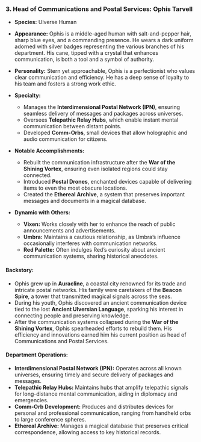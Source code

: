 ### **3. Head of Communications and Postal Services: Ophis Tarvell**

- **Species:** Ulverse Human
- **Appearance:** Ophis is a middle-aged human with salt-and-pepper hair, sharp blue eyes, and a commanding presence. He wears a dark uniform adorned with silver badges representing the various branches of his department. His cane, tipped with a crystal that enhances communication, is both a tool and a symbol of authority.
- **Personality:** Stern yet approachable, Ophis is a perfectionist who values clear communication and efficiency. He has a deep sense of loyalty to his team and fosters a strong work ethic.
- **Specialty:**

  - Manages the **Interdimensional Postal Network (IPN)**, ensuring seamless delivery of messages and packages across universes.
  - Oversees **Telepathic Relay Hubs**, which enable instant mental communication between distant points.
  - Developed **Comm-Orbs**, small devices that allow holographic and audio communication for citizens.

- **Notable Accomplishments:**

  - Rebuilt the communication infrastructure after the **War of the Shining Vortex**, ensuring even isolated regions could stay connected.
  - Introduced **Postal Drones**, enchanted devices capable of delivering items to even the most obscure locations.
  - Created the **Ethereal Archive**, a system that preserves important messages and documents in a magical database.

- **Dynamic with Others:**
  - **Vixen:** Works closely with her to enhance the reach of public announcements and advertisements.
  - **Umbra:** Maintains a cautious relationship, as Umbra’s influence occasionally interferes with communication networks.
  - **Red Palette:** Often indulges Red’s curiosity about ancient communication systems, sharing historical anecdotes.

#### **Backstory:**

- Ophis grew up in **Auracline**, a coastal city renowned for its trade and intricate postal networks. His family were caretakers of the **Beacon Spire**, a tower that transmitted magical signals across the seas.
- During his youth, Ophis discovered an ancient communication device tied to the lost **Ancient Ulversian Language**, sparking his interest in connecting people and preserving knowledge.
- After the communication systems collapsed during the **War of the Shining Vortex**, Ophis spearheaded efforts to rebuild them. His efficiency and innovations earned him his current position as head of Communications and Postal Services.

#### **Department Operations:**

- **Interdimensional Postal Network (IPN):** Operates across all known universes, ensuring timely and secure delivery of packages and messages.
- **Telepathic Relay Hubs:** Maintains hubs that amplify telepathic signals for long-distance mental communication, aiding in diplomacy and emergencies.
- **Comm-Orb Development:** Produces and distributes devices for personal and professional communication, ranging from handheld orbs to large conference spheres.
- **Ethereal Archive:** Manages a magical database that preserves critical correspondence, allowing access to key historical records.
